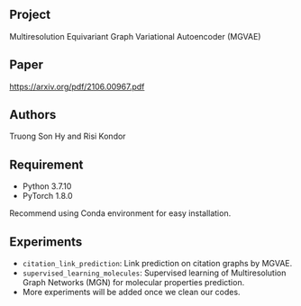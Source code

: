 ## Project
Multiresolution Equivariant Graph Variational Autoencoder (MGVAE)

## Paper
https://arxiv.org/pdf/2106.00967.pdf

## Authors
Truong Son Hy and Risi Kondor

## Requirement
* Python 3.7.10
* PyTorch 1.8.0

Recommend using Conda environment for easy installation.

## Experiments
* ```citation_link_prediction```: Link prediction on citation graphs by MGVAE.
* ```supervised_learning_molecules```: Supervised learning of Multiresolution Graph Networks (MGN) for molecular properties prediction.
* More experiments will be added once we clean our codes.